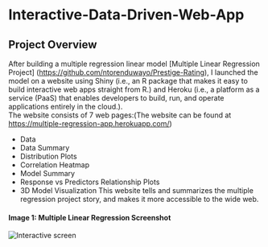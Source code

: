 # Interactive-Data-Driven-Web-App
## Project Overview 
After building a multiple regression linear model [Multiple Linear Regression Project] (https://github.com/ntorenduwayo/Prestige-Rating), I launched the model on a website using Shiny (i.e., an R package that makes it easy to build interactive web apps straight from R.)  and Heroku (i.e., a platform as a service (PaaS) that enables developers to build, run, and operate applications entirely in the cloud.). </br>
The website consists of 7 web pages:(The website can be found at https://multiple-regression-app.herokuapp.com/)
-	Data
-	Data Summary
-	Distribution Plots
-	Correlation Heatmap
-	Model Summary
-	Response vs Predictors Relationship Plots
-	3D Model Visualization
This website tells and summarizes the multiple regression project story, and makes it more accessible to the wide web. </br>
#### Image 1: Multiple Linear Regression Screenshot
![Interactive screen](https://user-images.githubusercontent.com/34750363/178089991-1ca70d34-88b3-4eae-b615-76d6c530d882.jpg)

